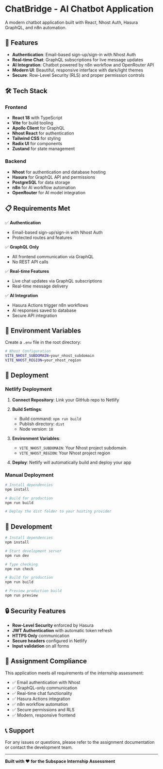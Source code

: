 # ChatBridge - AI Chatbot Application

A modern chatbot application built with React, Nhost Auth, Hasura GraphQL, and n8n automation.

## 🚀 Features

- **Authentication**: Email-based sign-up/sign-in with Nhost Auth
- **Real-time Chat**: GraphQL subscriptions for live message updates
- **AI Integration**: Chatbot powered by n8n workflow and OpenRouter API
- **Modern UI**: Beautiful, responsive interface with dark/light themes
- **Secure**: Row-Level Security (RLS) and proper permission controls

## 🛠 Tech Stack

### Frontend
- **React 18** with TypeScript
- **Vite** for build tooling
- **Apollo Client** for GraphQL
- **Nhost React** for authentication
- **Tailwind CSS** for styling
- **Radix UI** for components
- **Zustand** for state management

### Backend
- **Nhost** for authentication and database hosting
- **Hasura** for GraphQL API and permissions
- **PostgreSQL** for data storage
- **n8n** for AI workflow automation
- **OpenRouter** for AI model integration

## 📋 Requirements Met

✅ **Authentication**
- Email-based sign-up/sign-in with Nhost Auth
- Protected routes and features

✅ **GraphQL Only**
- All frontend communication via GraphQL
- No REST API calls

✅ **Real-time Features**
- Live chat updates via GraphQL subscriptions
- Real-time message delivery

✅ **AI Integration**
- Hasura Actions trigger n8n workflows
- AI responses saved to database
- Secure API integration

## 🔧 Environment Variables

Create a `.env` file in the root directory:

```bash
# Nhost Configuration
VITE_NHOST_SUBDOMAIN=your_nhost_subdomain
VITE_NHOST_REGION=your_nhost_region
```

## 🚀 Deployment

### Netlify Deployment

1. **Connect Repository**: Link your GitHub repo to Netlify

2. **Build Settings**:
   - Build command: `npm run build`
   - Publish directory: `dist`
   - Node version: `18`

3. **Environment Variables**:
   - `VITE_NHOST_SUBDOMAIN`: Your Nhost project subdomain
   - `VITE_NHOST_REGION`: Your Nhost project region

4. **Deploy**: Netlify will automatically build and deploy your app

### Manual Deployment

```bash
# Install dependencies
npm install

# Build for production
npm run build

# Deploy the dist folder to your hosting provider
```

## 📖 Development

```bash
# Install dependencies
npm install

# Start development server
npm run dev

# Type checking
npm run check

# Build for production
npm run build

# Preview production build
npm run preview
```

## 🔒 Security Features

- **Row-Level Security** enforced by Hasura
- **JWT Authentication** with automatic token refresh
- **HTTPS Only** communication
- **Secure headers** configured in Netlify
- **Input validation** on all forms

## 🎯 Assignment Compliance

This application meets all requirements of the internship assessment:

- ✅ Email authentication with Nhost
- ✅ GraphQL-only communication
- ✅ Real-time chat functionality
- ✅ Hasura Actions integration
- ✅ n8n workflow automation
- ✅ Secure permissions and RLS
- ✅ Modern, responsive frontend

## 📞 Support

For any issues or questions, please refer to the assignment documentation or contact the development team.

---

**Built with ❤️ for the Subspace Internship Assessment**
